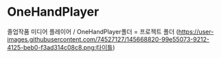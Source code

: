 # OneHandPlayer
졸업작품 미디어 플레이어 / OneHandPlayer폴더 = 프로젝트 폴더
(https://user-images.githubusercontent.com/74527127/145668820-99e55073-9212-4125-beb0-f3ad314c08c8.png:타이틀)

